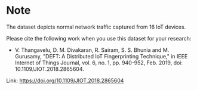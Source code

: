 # Note 

The dataset depicts normal network traffic captured from 16 IoT devices. 

Please cite the following work when you use this dataset for your research:

 - V. Thangavelu, D. M. Divakaran, R. Sairam, S. S. Bhunia and M. Gurusamy, "DEFT: A Distributed IoT Fingerprinting Technique," in IEEE Internet of Things Journal, vol. 6, no. 1, pp. 940-952, Feb. 2019, doi: 10.1109/JIOT.2018.2865604.
	
Link: https://doi.org/10.1109/JIOT.2018.2865604 
